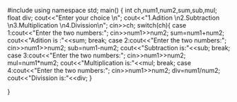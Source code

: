
#include<iostream>
using namespace std;
main()
{
int ch,num1,num2,sum,sub,mul;
float div;
cout<<"Enter your choice \n";
cout<<"1.Adition \n2.Subtraction  \n3.Multiplication  \n4.Divission\n";
cin>>ch;
switch(ch){
case 1:cout<<"Enter the two numbers:";
cin>>num1>>num2;
sum=num1+num2;
cout<<"Adition is :"<<sum;
break;
case 2:cout<<"Enter the two numbers:";
cin>>num1>>num2;
sub=num1-num2;
cout<<"Subtraction is:"<<sub;
break;
case 3:cout<<"Enter the two numbers:";
cin>>num1>>num2;
mul=num1*num2;
cout<<"Multiplication is:"<<mul;
break;
case 4:cout<<"Enter the two numbers:";
cin>>num1>>num2;
div=num1/num2;
cout<<"Divission is:"<<div;
}

}
